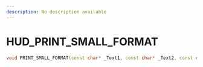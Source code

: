 ```yaml
---
description: No description available 
---
```


# HUD\_PRINT_SMALL_FORMAT

```cpp
void PRINT_SMALL_FORMAT(const char* _Text1, const char* _Text2, const char* _Text3, const char* _Text4, const char* _Text5, const char* _Text6, int _Unk0, bool _Unk1, int _Unk2);
```